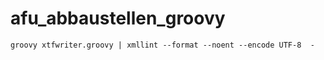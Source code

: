 # afu_abbaustellen_groovy

```
groovy xtfwriter.groovy | xmllint --format --noent --encode UTF-8  -
```